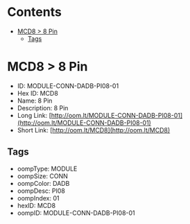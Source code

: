 



Contents
========

* [MCD8 > 8 Pin](#mcd8--8-pin)
	* [Tags](#tags)

# MCD8 > 8 Pin

- ID: MODULE-CONN-DADB-PI08-01
- Hex ID: MCD8
- Name: 8 Pin
- Description: 8 Pin
- Long Link: [http://oom.lt/MODULE-CONN-DADB-PI08-01](http://oom.lt/MODULE-CONN-DADB-PI08-01)
- Short Link: [http://oom.lt/MCD8](http://oom.lt/MCD8)

## Tags

- oompType: MODULE
- oompSize: CONN
- oompColor: DADB
- oompDesc: PI08
- oompIndex: 01
- hexID: MCD8
- oompID: MODULE-CONN-DADB-PI08-01
